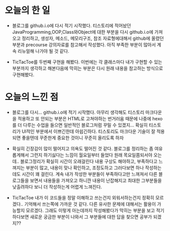 # 오늘의 한 일
* 블로그를 github.i.o에 다시 적기 시작했다. 티스토리에 적어놨던JavaProgramming,OOP,Class와Object에 대한 부분을
다시 github.i.o에 가져오고 정리하고, 생성자, 메소드, 메모리구조, 참조 자료형에대해서 github에 올렸던
부분과 precourse 강의자료를 참고해서 작성했다. 아직 부족한 부분이 많아서 계속 리뉴얼해 나가야 될 것 같다.

* TicTacToe를 두번째 구현을 해봤다. 이번에는 각 클래스마다 내가 구현할 수 있는 부분까지 생각하고
해본다음에 막히는 부분은 다시 원래 내용을 참고하는 방식으로 구현해봤다.

# 오늘의 느낀 점
* 블로그를 다시... github.i.o에 적기 시작했다. 아무리 생각해도 티스토리 마크다운을 적용하고
  또 안되는 부분은 HTML로 고쳐야하는 번거러움 때문에 나중에 hexo를 더 다루는 수업을 들으면
  일반적인 블로그처럼 꾸밀 수 있겠지... 확실히 티스토리가 UI적인 부분에서 이쁘긴한데 아쉽긴하다.
  티스토리도 마크다운 기술이 잘 적용되면 좋을텐데 꾸준한게 중요한 것이니 꾸준히 올리도록 하자
* 확실히 긴장감이 많이 떨어지고 의욕도 떨어진 것 같다. 블로그를 정리하는 좀 여유롭게해서 그런지
하기싫다는 느낌이 월요일부터 들었다 원래 목요일쯤되서야 오는데.. 블로그정리가 확실히 시간이 오래걸린다
내용 구상도 해야하고, 부족하다고 느껴지는 부분이 많고, 내용이 맞나 확인하고, 조정도하고 그러다보면
하나 작성하는데도 시간이 꽤 걸린다. 계속 내가 작성한 부분들이 부족하다고만 느껴져서 다른 블로그들을 보면서 
내용들을 가져오고 하니깐 내용이 난잡해지고 최대한 그부분들을 낮출려하다 보니 더 작성하는게 어렵게 느껴진다.

* TicTacToe  내가 이 코드들을 정말 이해하고 쓰는건지 외워서하는건지 정확히 모르겠다.. 기억해서 쓰는쪽에 가까운 것 같다.
 다른 유사한 문제에 대해서는 활용이 가능할지 모르겠다. 그래도 이렇게 아는데까지 작성해봤다가 막히는 부분을 보고 적기하다보면 
 새로운 궁금한 부분이 나와서 그 부분들에 대한 답을 찾으면 공부가 되겠지??
